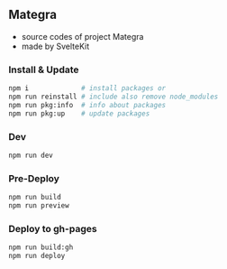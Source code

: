 ## Mategra

* source codes of project Mategra
* made by SvelteKit


### Install & Update
```bash
npm i             # install packages or
npm run reinstall # include also remove node_modules
npm run pkg:info  # info about packages
npm run pkg:up    # update packages
```

### Dev
```bash
npm run dev
```

### Pre-Deploy
```bash
npm run build
npm run preview
```

### Deploy to gh-pages
```bash
npm run build:gh
npm run deploy
```
